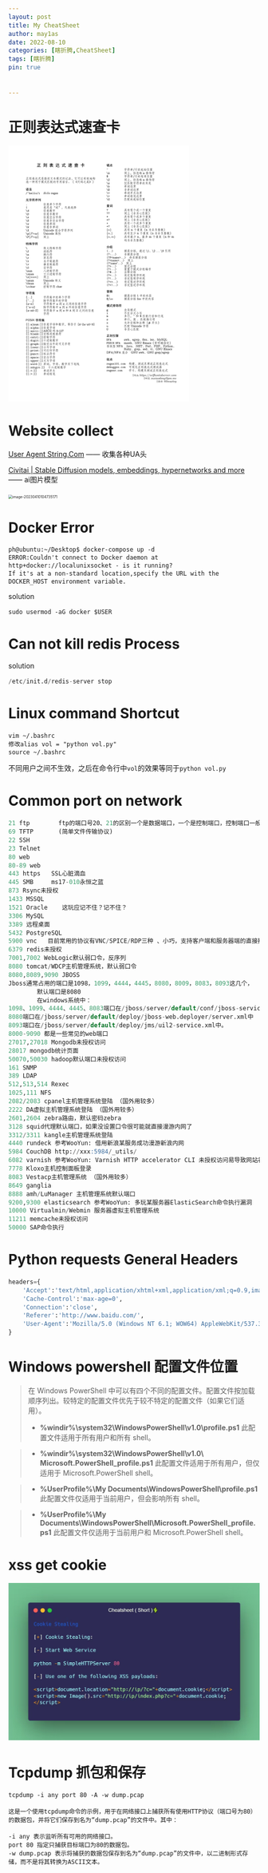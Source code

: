 ```yaml
---
layout: post
title: My CheatSheet
author: may1as
date: 2022-08-10
categories: [瞎折腾,CheatSheet]
tags: [瞎折腾]
pin: true


---
```


# 正则表达式速查卡

<img src="/img/FixclxAUUAAxJoX (1).png" alt="FixclxAUUAAxJoX (1)" style="zoom: 50%;" />


# Website collect

[User Agent String.Com](https://useragentstring.com/) —— 收集各种UA头

[Civitai | Stable Diffusion models, embeddings, hypernetworks and more](https://civitai.com/) —— ai图片模型

<img src="img/image-20230410104735171.png" alt="image-20230410104735171" style="zoom: 50%;" />

# Docker Error 

```
ph@ubuntu:~/Desktop$ docker-compose up -d
ERROR:Couldn't connect to Docker daemon at http+docker://localunixsocket - is it running?
If it's at a non-standard location,specify the URL with the DOCKER_HOST environment variable.
```

solution

```
sudo usermod -aG docker $USER
```

# Can not kill redis Process

solution

```python
/etc/init.d/redis-server stop
```

# Linux command Shortcut

```
vim ~/.bashrc
修改alias vol = "python vol.py"
source ~/.bashrc
```

不同用户之间不生效，之后在命令行中`vol`的效果等同于`python vol.py`

# Common port on network

```sql
21 ftp        ftp的端口号20、21的区别一个是数据端口，一个是控制端口，控制端口一般为21
69 TFTP       (简单文件传输协议) 
22 SSH 
23 Telnet
80 web
80-89 web
443 https   SSL心脏滴血
445 SMB     ms17-010永恒之蓝
873 Rsync未授权
1433 MSSQL
1521 Oracle    这玩应记不住？记不住？
3306 MySQL
3389 远程桌面
5432 PostgreSQL
5900 vnc   目前常用的协议有VNC/SPICE/RDP三种 、小巧，支持客户端和服务器端的直接拷贝粘贴，缺点：速度最慢
6379 redis未授权
7001,7002 WebLogic默认弱口令，反序列
8080 tomcat/WDCP主机管理系统，默认弱口令
8080,8089,9090 JBOSS
Jboss通常占用的端口是1098，1099，4444，4445，8080，8009，8083，8093这几个，
		默认端口是8080
		在windows系统中：
1098、1099、4444、4445、8083端口在/jboss/server/default/conf/jboss-service.xml中
8080端口在/jboss/server/default/deploy/jboss-web.deployer/server.xml中
8093端口在/jboss/server/default/deploy/jms/uil2-service.xml中。
8000-9090 都是一些常见的web端口
27017,27018 Mongodb未授权访问
28017 mongodb统计页面
50070,50030 hadoop默认端口未授权访问
161 SNMP
389 LDAP
512,513,514 Rexec
1025,111 NFS
2082/2083 cpanel主机管理系统登陆 （国外用较多）
2222 DA虚拟主机管理系统登陆 （国外用较多）
2601,2604 zebra路由，默认密码zebra
3128 squid代理默认端口，如果没设置口令很可能就直接漫游内网了
3312/3311 kangle主机管理系统登陆
4440 rundeck 参考WooYun: 借用新浪某服务成功漫游新浪内网
5984 CouchDB http://xxx:5984/_utils/
6082 varnish 参考WooYun: Varnish HTTP accelerator CLI 未授权访问易导致网站被直接篡改或者作为代理进入内网
7778 Kloxo主机控制面板登录
8083 Vestacp主机管理系统 （国外用较多）
8649 ganglia
8888 amh/LuManager 主机管理系统默认端口
9200,9300 elasticsearch 参考WooYun: 多玩某服务器ElasticSearch命令执行漏洞
10000 Virtualmin/Webmin 服务器虚拟主机管理系统
11211 memcache未授权访问
50000 SAP命令执行
```


# Python requests General Headers

```python
headers={
    'Accept':'text/html,application/xhtml+xml,application/xml;q=0.9,image/webp,*/*;q=0.8',
    'Cache-Control':'max-age=0',
    'Connection':'close',
    'Referer':'http://www.baidu.com/',
    'User-Agent':'Mozilla/5.0 (Windows NT 6.1; WOW64) AppleWebKit/537.36 (KHTML, like Gecko) Chrome/53.0.2785.104 Safari/537.36 Core/1.53.4882.400 QQBrowser/9.7.13059.400'
}
```

# Windows powershell 配置文件位置

> 在 Windows PowerShell 中可以有四个不同的配置文件。配置文件按加载顺序列出。较特定的配置文件优先于较不特定的配置文件（如果它们适用）。
>
> - **%windir%\system32\WindowsPowerShell\v1.0\profile.ps1**
>   此配置文件适用于所有用户和所有 shell。

> - **%windir%\system32\WindowsPowerShell\v1.0\ Microsoft.PowerShell_profile.ps1**
>   此配置文件适用于所有用户，但仅适用于 Microsoft.PowerShell shell。

> - **%UserProfile%\My Documents\WindowsPowerShell\profile.ps1**
>   此配置文件仅适用于当前用户，但会影响所有 shell。

> - **%UserProfile%\My Documents\WindowsPowerShell\Microsoft.PowerShell_profile.ps1**
>   此配置文件仅适用于当前用户和 Microsoft.PowerShell shell。


# xss get cookie 

<img src="/img/1668786596594-5d604f91-441b-46d8-b8ea-4f43f87f74ab.jpeg" alt="1668786596594-5d604f91-441b-46d8-b8ea-4f43f87f74ab" style="zoom:50%;" />



# Tcpdump 抓包和保存



```shell
tcpdump -i any port 80 -A -w dump.pcap

这是一个使用tcpdump命令的示例，用于在网络接口上捕获所有使用HTTP协议（端口号为80）的数据包，并将它们保存到名为“dump.pcap”的文件中。其中：

-i any 表示监听所有可用的网络接口。
port 80 指定只捕获目标端口为80的数据包。
-w dump.pcap 表示将捕获的数据包保存到名为“dump.pcap”的文件中，以二进制形式存储，而不是将其转换为ASCII文本。
```

